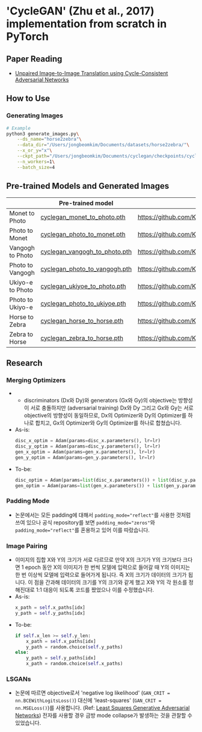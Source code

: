 # 'CycleGAN' (Zhu et al., 2017) implementation from scratch in PyTorch
## Paper Reading
- [Unpaired Image-to-Image Translation using Cycle-Consistent Adversarial Networks](https://arxiv.org/abs/1703.10593)
## How to Use
### Generating Images
```bash
# Example
python3 generate_images.py\
    --ds_name="horse2zebra"\
    --data_dir="/Users/jongbeomkim/Documents/datasets/horse2zebra/"\
    --x_or_y="x"\
    --ckpt_path="/Users/jongbeomkim/Documents/cyclegan/checkpoints/cyclegan_horse_to_zebra.pth"\
    --n_workers=1\
    --batch_size=4
```
## Pre-trained Models and Generated Images
|  | Pre-trained model | Generated images on test set |
| - | - | - |
| Monet to Photo | [cyclegan_monet_to_photo.pth](https://drive.google.com/file/d/18FpqtUzrCZA0hHXKhEJk_R0NkkQwiDYa/view?usp=sharing) | https://github.com/KimRass/CycleGAN/tree/main/generated_images/monet_to_photo |
| Photo to Monet | [cyclegan_photo_to_monet.pth](https://drive.google.com/file/d/1MxJYDgIJ4JC5KmaKJ4902QDkq7PzRd19/view?usp=sharing) | https://github.com/KimRass/CycleGAN/tree/main/generated_images/photo_to_monet |
| Vangogh to Photo | [cyclegan_vangogh_to_photo.pth](https://drive.google.com/file/d/1qdMDZ1IJWjVrIusboo5kPQeIVM08hdIo/view?usp=sharing) | https://github.com/KimRass/CycleGAN/tree/main/generated_images/vangogh_to_photo |
| Photo to Vangogh | [cyclegan_photo_to_vangogh.pth](https://drive.google.com/file/d/1CNrhdJSGe_xVDDcNyOedFtDYOmJ6qKZK/view?usp=sharing) | https://github.com/KimRass/CycleGAN/tree/main/generated_images/photo_to_vangogh |
| Ukiyo-e to Photo | [cyclegan_ukiyoe_to_photo.pth](https://drive.google.com/file/d/1YmnubmBV_inem0kDC5PhlVXY2Waw2IMo/view?usp=sharing) | https://github.com/KimRass/CycleGAN/tree/main/generated_images/ukiyoe_to_photo |
| Photo to Ukiyo-e | [cyclegan_photo_to_ukiyoe.pth](https://drive.google.com/file/d/10AzDkTrK-3czRzm37ebd8QVWZkJ8LlwO/view?usp=sharing) | https://github.com/KimRass/CycleGAN/tree/main/generated_images/photo_to_ukiyoe |
| Horse to Zebra | [cyclegan_horse_to_horse.pth](https://drive.google.com/file/d/1O9hs1d9dcYaAKPcQpXhlLWVYZnN-zG8V/view?usp=sharing) | https://github.com/KimRass/CycleGAN/tree/main/generated_images/horse_to_zebra |
| Zebra to Horse | [cyclegan_zebra_to_horse.pth](https://drive.google.com/file/d/1-gA_F5r3YNV97lqMu_iby_Kx-INphEMT/view?usp=sharing) | https://github.com/KimRass/CycleGAN/tree/main/generated_images/zebra_to_horse |
## Research
### Merging Optimizers
- - discriminators (Dx와 Dy)와 generators (Gx와 Gy)의 objective는 방향성이 서로 충돌하지만 (adversarial training) Dx와 Dy 그리고 Gx와 Gy는 서로 objective의 방향성이 동일하므로, Dx의 Optimizer와 Dy의 Optimizer를 하나로 합치고, Gx의 Optimizer와 Gy의 Optimizer를 하나로 합쳤습니다.
- As-is:
    ```python
    disc_x_optim = Adam(params=disc_x.parameters(), lr=lr)
    disc_y_optim = Adam(params=disc_y.parameters(), lr=lr)
    gen_x_optim = Adam(params=gen_x.parameters(), lr=lr)
    gen_y_optim = Adam(params=gen_y.parameters(), lr=lr)
    ```
- To-be:
    ```python
    disc_optim = Adam(params=list(disc_x.parameters()) + list(disc_y.parameters()), lr=lr)
    gen_optim = Adam(params=list(gen_x.parameters()) + list(gen_y.parameters()), lr=lr)
    ```
### Padding Mode
- 논문에서는 모든 padding에 대해서 `padding_mode="reflect"`를 사용한 것처럼 쓰여 있으나 공식 repository를 보면 `padding_mode="zeros"`와 `padding_mode="reflect"`를 혼용하고 있어 이를 따랐습니다.
### Image Pairing
- 이미지의 집합 X와 Y의 크기가 서로 다르므로 만약 X의 크기가 Y의 크기보다 크다면 1 epoch 동안 X의 이미지가 한 번씩 모델에 입력으로 들어갈 때 Y의 이미지는 한 번 이상씩 모델에 입력으로 들어가게 됩니다. 즉 X의 크기가 데이터의 크기가 됩니다. 이 점을 간과해 데이터의 크기를 Y의 크기와 같게 했고 X와 Y의 각 원소를 정해진대로 1:1 대응이 되도록 코드를 짰었으나 이를 수정했습니다.
- As-is:
    ```python
    x_path = self.x_paths[idx]
    y_path = self.y_paths[idx]
    ```
- To-be:
    ```python
    if self.x_len >= self.y_len:
        x_path = self.x_paths[idx]
        y_path = random.choice(self.y_paths)
    else:
        y_path = self.y_paths[idx]
        x_path = random.choice(self.x_paths)
    ```
### LSGANs
- 논문에 따르면 objective로서 'negative log likelihood' (`GAN_CRIT = nn.BCEWithLogitsLoss()`) 대신에 'least-squares' (`GAN_CRIT = nn.MSELoss()`)를 사용합니다. (Ref: [Least Squares Generative Adversarial Networks](https://github.com/KimRass/CycleGAN/blob/main/least_squares_generative_adversarial_networks.pdf)) 전자를 사용할 경우 금방 mode collapse가 발생하는 것을 관찰할 수 있었습니다.
